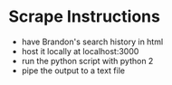 # Scrape Instructions
* have Brandon's search history in html
* host it locally at localhost:3000
* run the python script with python 2
* pipe the output to a text file
